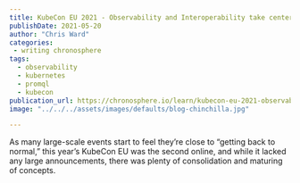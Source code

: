 ```yaml
---
title: KubeCon EU 2021 - Observability and Interoperability take center stage
publishDate: 2021-05-20
author: "Chris Ward"
categories:
 - writing chronosphere
tags:
  - observability
  - kubernetes
  - promql
  - kubecon
publication_url: https://chronosphere.io/learn/kubecon-eu-2021-observability-and-interoperability-take-center-stage/
image: "../../../assets/images/defaults/blog-chinchilla.jpg"

---
```


As many large-scale events start to feel they’re close to “getting back to normal,” this year’s KubeCon EU was the second online, and while it lacked any large announcements, there was plenty of consolidation and maturing of concepts.